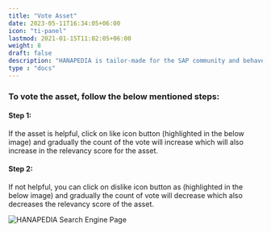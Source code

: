 ```yaml
---
title: "Vote Asset"
date: 2023-05-11T16:34:05+06:00
icon: "ti-panel"
lastmod: 2021-01-15T11:02:05+06:00
weight: 8
draft: false
description: "HANAPEDIA is tailor-made for the SAP community and behaves as an organization’s knowledge-based repository to surf for any previously used SAP assets, issue reference, process plan, etc., Eg: Templates, Reports, Plan, Agenda, Reusable code base, etc."
type : "docs"
---
```


### To vote the asset, follow the below mentioned steps:
#### Step 1:
If the asset is helpful, click on like icon button (highlighted in the below image) and gradually the count of the vote will increase which will also increase in the relevancy score for the asset.

#### Step 2:
If not helpful, you can click on dislike icon button as (highlighted in the below image) and
gradually the count of vote will decrease which also decreases the relevancy score of the asset.

![HANAPEDIA Search Engine Page](https://storage.googleapis.com/ktern-public-files/product-documentation/Hanapedia/vote-asset.png)

